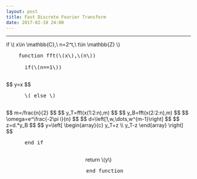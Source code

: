 ```yaml
---
layout: post
title: Fast Discrete Fourier Transform
date: 2017-02-10 24:00
---
```


----------------
<div>
if \( x\in \mathbb{C},\ n=2^t,\ t\in \mathbb{Z} \) <br/>
<pre>
	function fft(\(x\),\(n\)) <br/>
	  if(\(n==1\)) <br/>
</pre>
$$ y=x $$
<pre>
	  \( else \) <br/>
</pre>
$$ m=/frac{n}{2} $$
$$ y_T=fft(x(1:2:n),m) $$
$$ y_B=fft(x(2:2:n),m) $$
$$ \omega=e^\frac{-2\pi i}{n} $$
$$ d=\left[1,w,\dots,w^{m-1}\right] $$
$$ z=d.*y_B $$
$$ y=\left[
		\begin{array}{c}
		y_T+z \\
		y_T-z
		\end{array}
\right] $$
<pre>
	  end if <br/>
</pre>
<center>
return \(y\) <br/>
<pre>
	end function
</pre>
</center>
</div>

